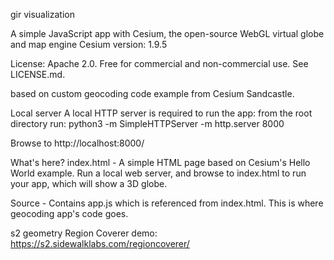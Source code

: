 

gir visualization 

A simple JavaScript app with Cesium, the open-source WebGL virtual globe and map engine
Cesium version: 1.9.5

License: Apache 2.0. Free for commercial and non-commercial use. See LICENSE.md.

based on custom geocoding code example from Cesium Sandcastle.

Local server
A local HTTP server is required to run the app:
from the root directory run:
python3 -m SimpleHTTPServer -m http.server 8000

Browse to http://localhost:8000/

What's here?
index.html - A simple HTML page based on Cesium's Hello World example. Run a local web server, and browse to index.html to run your app, which will show a 3D globe.

Source - Contains app.js which is referenced from index.html. This is where geocoding app's code goes.

s2 geometry Region Coverer demo:
https://s2.sidewalklabs.com/regioncoverer/